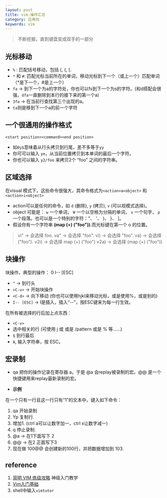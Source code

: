 ```yaml
---
layout: post
title: vim-操作汇总
category: 应用向
keywords: vim
---
```


> 不断挖掘，直到键盘变成双手的一部分

## 光标移动
- `%` : 匹配括号移动，包括 (, {, [. 
- `*` 和 `#`:  匹配光标当前所在的单词，移动光标到下一个（或上一个）匹配单词（*是下一个，#是上一个）
- `fa` → 到下一个为a的字符处，你也可以fs到下一个为s的字符。(和d搭配会很强，`dfa`一直删除到本行的接下来的第一个a)
- `3fa` → 在当前行查找第三个出现的a。
- `ta`则是移到下一个a的前一个字符

## 一个很通用的操作格式
`<start position><command><end position>` 
- 如`0y$`意味着从行头拷贝到行尾，差不多等于`yy`
- 你可可以输入 `ye`，从当前位置拷贝到本单词的最后一个字符。
- 你也可以输入 `y2/foo` 来拷贝2个 “foo” 之间的字符串。	

## 区域选择
在visual 模式下，这些命令很强大，其命令格式为`<action>a<object>` 和 `<action>i<object>`

- action可以是任何的命令，如 `d` (删除), `y` (拷贝), `v` (可以视模式选择)。
- object 可能是： `w` 一个单词， `W` 一个以空格为分隔的单词， `s` 一个句字， `p` 一个段落。也可以是一个特别的字符："、 '、 )、 }、 ]。
- 假设你有一个字符串 **(map (+) ("foo"))**.而光标键在第一个 o 的位置。
> vi" → 会选择 foo.
va" → 会选择 "foo".
vi) → 会选择 "foo".
va) → 会选择("foo").
v2i) → 会选择 map (+) ("foo")
v2a) → 会选择 (map (+) ("foo"))

## 块操作
块操作，典型的操作： 0 <C-v> <C-d> I-- [ESC]

- `^` → 到行头
- `<C-v>` → 开始块操作
- `<C-d>` → 向下移动 (你也可以使用hjkl来移动光标，或是使用%，或是别的)
- `I-- [ESC]` → I是插入，插入“--”，按ESC键来为每一行生效。

在所有被选择的行后加上点东西：

- `<C-v>`
- 选中相关的行 (可使用 j 或 <C-d> 或是 /pattern 或是 % 等……)
- `$` 到行最后
- `A`, 输入字符串，按 ESC。

## 宏录制
- qa 把你的操作记录在寄存器 a。于是 @a 会replay被录制的宏。@@ 是一个快捷键用来replay最新录制的宏。

- **示例**

在一个只有一行且这一行只有“1”的文本中，键入如下命令：

1. qa 开始录制
2. Yp 复制行.
3. <C-a> 增加1. (ctrl a可以让数字加一，ctrl x让数字减一)
4. q 停止录制.
5. @a → 在1下面写下 2
6. @@ → 在2 正面写下3
7. 现在做 100@@ 会创建新的100行，并把数据增加到 103.

## reference
1. [简明 VIM 练级攻略](https://coolshell.cn/articles/5426.html) 神级入门教学
2. [Vim入门基础](https://www.jianshu.com/p/bcbe916f97e1)
3. shell中输入`vimtutor`

